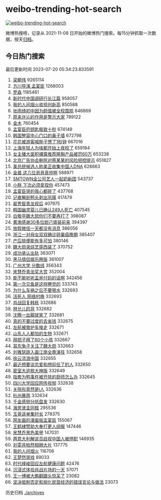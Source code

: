 # weibo-trending-hot-search

[![weibo-trending-hot-search](https://github.com/ameizi/weibo-trending-hot-search/actions/workflows/ci.yml/badge.svg)](https://github.com/ameizi/weibo-trending-hot-search/actions/workflows/ci.yml)

微博热搜榜，记录从 2021-11-08 日开始的微博热门搜索。每15分钟抓取一次数据，按天[归档](./archives)。

## 今日热门搜索

<!-- BEGIN --> 
最后更新时间 2023-07-20 05:34:23.833591 
1. [梁朝伟](https://s.weibo.com/weibo?q=%E6%A2%81%E6%9C%9D%E4%BC%9F&t=31&band_rank=1&Refer=top) 9265114
1. [方川导演 孟宴臣](https://s.weibo.com/weibo?q=%E6%96%B9%E5%B7%9D%E5%AF%BC%E6%BC%94%20%E5%AD%9F%E5%AE%B4%E8%87%A3&t=31&band_rank=2&Refer=top) 1268003
1. [罗森](https://s.weibo.com/weibo?q=%E7%BD%97%E6%A3%AE&t=31&band_rank=4&Refer=top) 1185461
1. [新时代中国调研行长江篇](https://s.weibo.com/weibo?q=%23%E6%96%B0%E6%97%B6%E4%BB%A3%E4%B8%AD%E5%9B%BD%E8%B0%83%E7%A0%94%E8%A1%8C%E9%95%BF%E6%B1%9F%E7%AF%87%23&t=31&band_rank=3&Refer=top) 958057
1. [我的人间烟火收视创新高](https://s.weibo.com/weibo?q=%23%E6%88%91%E7%9A%84%E4%BA%BA%E9%97%B4%E7%83%9F%E7%81%AB%E6%94%B6%E8%A7%86%E5%88%9B%E6%96%B0%E9%AB%98%23&t=31&band_rank=4&Refer=top) 850588
1. [张雨绮初中因为颜值被全校围观](https://s.weibo.com/weibo?q=%23%E5%BC%A0%E9%9B%A8%E7%BB%AE%E5%88%9D%E4%B8%AD%E5%9B%A0%E4%B8%BA%E9%A2%9C%E5%80%BC%E8%A2%AB%E5%85%A8%E6%A0%A1%E5%9B%B4%E8%A7%82%23&t=31&band_rank=5&Refer=top) 846869
1. [原来许沁的作用是警示大家](https://s.weibo.com/weibo?q=%23%E5%8E%9F%E6%9D%A5%E8%AE%B8%E6%B2%81%E7%9A%84%E4%BD%9C%E7%94%A8%E6%98%AF%E8%AD%A6%E7%A4%BA%E5%A4%A7%E5%AE%B6%23&t=31&band_rank=13&Refer=top) 789122
1. [金木](https://s.weibo.com/weibo?q=%E9%87%91%E6%9C%A8&t=31&band_rank=6&Refer=top) 760454
1. [孟宴臣扔钥匙极致十秒](https://s.weibo.com/weibo?q=%23%E5%AD%9F%E5%AE%B4%E8%87%A3%E6%89%94%E9%92%A5%E5%8C%99%E6%9E%81%E8%87%B4%E5%8D%81%E7%A7%92%23&t=31&band_rank=7&Refer=top) 674149
1. [韩国整容中心门口的鼻子墙](https://s.weibo.com/weibo?q=%23%E9%9F%A9%E5%9B%BD%E6%95%B4%E5%AE%B9%E4%B8%AD%E5%BF%83%E9%97%A8%E5%8F%A3%E7%9A%84%E9%BC%BB%E5%AD%90%E5%A2%99%23&t=31&band_rank=8&Refer=top) 672798
1. [花花被游客喊胖子愣了1秒钟](https://s.weibo.com/weibo?q=%23%E8%8A%B1%E8%8A%B1%E8%A2%AB%E6%B8%B8%E5%AE%A2%E5%96%8A%E8%83%96%E5%AD%90%E6%84%A3%E4%BA%861%E7%A7%92%E9%92%9F%23&t=31&band_rank=9&Refer=top) 667016
1. [上海年轻人为啥都开始上夜校了](https://s.weibo.com/weibo?q=%23%E4%B8%8A%E6%B5%B7%E5%B9%B4%E8%BD%BB%E4%BA%BA%E4%B8%BA%E5%95%A5%E9%83%BD%E5%BC%80%E5%A7%8B%E4%B8%8A%E5%A4%9C%E6%A0%A1%E4%BA%86%23&t=31&band_rank=10&Refer=top) 659184
1. [女主播大面积裸露推荐隆胸产品被罚60万](https://s.weibo.com/weibo?q=%23%E5%A5%B3%E4%B8%BB%E6%92%AD%E5%A4%A7%E9%9D%A2%E7%A7%AF%E8%A3%B8%E9%9C%B2%E6%8E%A8%E8%8D%90%E9%9A%86%E8%83%B8%E4%BA%A7%E5%93%81%E8%A2%AB%E7%BD%9A60%E4%B8%87%23&t=31&band_rank=11&Refer=top) 653238
1. [北京广告协会删除对蔡某某的风险把控提示](https://s.weibo.com/weibo?q=%23%E5%8C%97%E4%BA%AC%E5%B9%BF%E5%91%8A%E5%8D%8F%E4%BC%9A%E5%88%A0%E9%99%A4%E5%AF%B9%E8%94%A1%E6%9F%90%E6%9F%90%E7%9A%84%E9%A3%8E%E9%99%A9%E6%8A%8A%E6%8E%A7%E6%8F%90%E7%A4%BA%23&t=31&band_rank=12&Refer=top) 651827
1. [美总统候选人称美正收集中国人DNA](https://s.weibo.com/weibo?q=%23%E7%BE%8E%E6%80%BB%E7%BB%9F%E5%80%99%E9%80%89%E4%BA%BA%E7%A7%B0%E7%BE%8E%E6%AD%A3%E6%94%B6%E9%9B%86%E4%B8%AD%E5%9B%BD%E4%BA%BADNA%23&t=31&band_rank=16&Refer=top) 628663
1. [金晨 这几位哥哥真帅啊](https://s.weibo.com/weibo?q=%E9%87%91%E6%99%A8%20%E8%BF%99%E5%87%A0%E4%BD%8D%E5%93%A5%E5%93%A5%E7%9C%9F%E5%B8%85%E5%95%8A&t=31&band_rank=14&Refer=top) 588971
1. [SMTOWN全公司艺人一起奶新团](https://s.weibo.com/weibo?q=%23SMTOWN%E5%85%A8%E5%85%AC%E5%8F%B8%E8%89%BA%E4%BA%BA%E4%B8%80%E8%B5%B7%E5%A5%B6%E6%96%B0%E5%9B%A2%23&t=31&band_rank=15&Refer=top) 543737
1. [小胖 下次必须拿捏你](https://s.weibo.com/weibo?q=%E5%B0%8F%E8%83%96%20%E4%B8%8B%E6%AC%A1%E5%BF%85%E9%A1%BB%E6%8B%BF%E6%8D%8F%E4%BD%A0&t=31&band_rank=17&Refer=top) 457473
1. [孟宴臣哭的我心都碎了](https://s.weibo.com/weibo?q=%23%E5%AD%9F%E5%AE%B4%E8%87%A3%E5%93%AD%E7%9A%84%E6%88%91%E5%BF%83%E9%83%BD%E7%A2%8E%E4%BA%86%23&t=31&band_rank=18&Refer=top) 437768
1. [记者解剖鸭头剥出巩膜](https://s.weibo.com/weibo?q=%23%E8%AE%B0%E8%80%85%E8%A7%A3%E5%89%96%E9%B8%AD%E5%A4%B4%E5%89%A5%E5%87%BA%E5%B7%A9%E8%86%9C%23&t=31&band_rank=31&Refer=top) 417479
1. [裴秀智青龙视后](https://s.weibo.com/weibo?q=%23%E8%A3%B4%E7%A7%80%E6%99%BA%E9%9D%92%E9%BE%99%E8%A7%86%E5%90%8E%23&t=31&band_rank=19&Refer=top) 407975
1. [韩国幽灵婴儿已确认249人死亡](https://s.weibo.com/weibo?q=%23%E9%9F%A9%E5%9B%BD%E5%B9%BD%E7%81%B5%E5%A9%B4%E5%84%BF%E5%B7%B2%E7%A1%AE%E8%AE%A4249%E4%BA%BA%E6%AD%BB%E4%BA%A1%23&t=31&band_rank=20&Refer=top) 407545
1. [白敬亭魏大勋你们不要再打了](https://s.weibo.com/weibo?q=%23%E7%99%BD%E6%95%AC%E4%BA%AD%E9%AD%8F%E5%A4%A7%E5%8B%8B%E4%BD%A0%E4%BB%AC%E4%B8%8D%E8%A6%81%E5%86%8D%E6%89%93%E4%BA%86%23&t=31&band_rank=21&Refer=top) 398087
1. [黄渤感谢30多位妲己盛装前来](https://s.weibo.com/weibo?q=%23%E9%BB%84%E6%B8%A4%E6%84%9F%E8%B0%A230%E5%A4%9A%E4%BD%8D%E5%A6%B2%E5%B7%B1%E7%9B%9B%E8%A3%85%E5%89%8D%E6%9D%A5%23&t=31&band_rank=22&Refer=top) 394397
1. [放假微信一天都没有消息](https://s.weibo.com/weibo?q=%23%E6%94%BE%E5%81%87%E5%BE%AE%E4%BF%A1%E4%B8%80%E5%A4%A9%E9%83%BD%E6%B2%A1%E6%9C%89%E6%B6%88%E6%81%AF%23&t=31&band_rank=23&Refer=top) 386056
1. [浙江一对母女双双确诊卵巢癌晚期](https://s.weibo.com/weibo?q=%23%E6%B5%99%E6%B1%9F%E4%B8%80%E5%AF%B9%E6%AF%8D%E5%A5%B3%E5%8F%8C%E5%8F%8C%E7%A1%AE%E8%AF%8A%E5%8D%B5%E5%B7%A2%E7%99%8C%E6%99%9A%E6%9C%9F%23&t=31&band_rank=24&Refer=top) 385407
1. [产后排便能有多可怕](https://s.weibo.com/weibo?q=%E4%BA%A7%E5%90%8E%E6%8E%92%E4%BE%BF%E8%83%BD%E6%9C%89%E5%A4%9A%E5%8F%AF%E6%80%95&t=31&band_rank=25&Refer=top) 380146
1. [魏大勋录综艺穿西装了](https://s.weibo.com/weibo?q=%23%E9%AD%8F%E5%A4%A7%E5%8B%8B%E5%BD%95%E7%BB%BC%E8%89%BA%E7%A9%BF%E8%A5%BF%E8%A3%85%E4%BA%86%23&t=31&band_rank=26&Refer=top) 370752
1. [成功承认出轨](https://s.weibo.com/weibo?q=%23%E6%88%90%E5%8A%9F%E6%89%BF%E8%AE%A4%E5%87%BA%E8%BD%A8%23&t=31&band_rank=27&Refer=top) 363071
1. [黑马情侣娱乐圈版](https://s.weibo.com/weibo?q=%23%E9%BB%91%E9%A9%AC%E6%83%85%E4%BE%A3%E5%A8%B1%E4%B9%90%E5%9C%88%E7%89%88%23&t=31&band_rank=28&Refer=top) 361007
1. [广州大学 分数线](https://s.weibo.com/weibo?q=%E5%B9%BF%E5%B7%9E%E5%A4%A7%E5%AD%A6%20%E5%88%86%E6%95%B0%E7%BA%BF&t=31&band_rank=31&Refer=top) 356343
1. [宋慧乔青龙奖大赏](https://s.weibo.com/weibo?q=%23%E5%AE%8B%E6%85%A7%E4%B9%94%E9%9D%92%E9%BE%99%E5%A5%96%E5%A4%A7%E8%B5%8F%23&t=31&band_rank=29&Refer=top) 352004
1. [能不能听听孟爸付妈的话啊](https://s.weibo.com/weibo?q=%E8%83%BD%E4%B8%8D%E8%83%BD%E5%90%AC%E5%90%AC%E5%AD%9F%E7%88%B8%E4%BB%98%E5%A6%88%E7%9A%84%E8%AF%9D%E5%95%8A&t=31&band_rank=32&Refer=top) 342456
1. [第一次见鱼是这样睡觉的](https://s.weibo.com/weibo?q=%E7%AC%AC%E4%B8%80%E6%AC%A1%E8%A7%81%E9%B1%BC%E6%98%AF%E8%BF%99%E6%A0%B7%E7%9D%A1%E8%A7%89%E7%9A%84&t=31&band_rank=30&Refer=top) 333743
1. [为什么车祸之后不要喝水](https://s.weibo.com/weibo?q=%E4%B8%BA%E4%BB%80%E4%B9%88%E8%BD%A6%E7%A5%B8%E4%B9%8B%E5%90%8E%E4%B8%8D%E8%A6%81%E5%96%9D%E6%B0%B4&t=31&band_rank=32&Refer=top) 332693
1. [活死人 网络村晚](https://s.weibo.com/weibo?q=%E6%B4%BB%E6%AD%BB%E4%BA%BA%20%E7%BD%91%E7%BB%9C%E6%9D%91%E6%99%9A&t=31&band_rank=33&Refer=top) 332693
1. [肖战回复韩栋](https://s.weibo.com/weibo?q=%23%E8%82%96%E6%88%98%E5%9B%9E%E5%A4%8D%E9%9F%A9%E6%A0%8B%23&t=31&band_rank=34&Refer=top) 332686
1. [林允儿的背](https://s.weibo.com/weibo?q=%23%E6%9E%97%E5%85%81%E5%84%BF%E7%9A%84%E8%83%8C%23&t=31&band_rank=35&Refer=top) 332682
1. [沈腾一出脚就笑了](https://s.weibo.com/weibo?q=%23%E6%B2%88%E8%85%BE%E4%B8%80%E5%87%BA%E8%84%9A%E5%B0%B1%E7%AC%91%E4%BA%86%23&t=31&band_rank=36&Refer=top) 332681
1. [真的不要过度的去省钱](https://s.weibo.com/weibo?q=%23%E7%9C%9F%E7%9A%84%E4%B8%8D%E8%A6%81%E8%BF%87%E5%BA%A6%E7%9A%84%E5%8E%BB%E7%9C%81%E9%92%B1%23&t=31&band_rank=37&Refer=top) 332675
1. [左航被救护车接走](https://s.weibo.com/weibo?q=%23%E5%B7%A6%E8%88%AA%E8%A2%AB%E6%95%91%E6%8A%A4%E8%BD%A6%E6%8E%A5%E8%B5%B0%23&t=31&band_rank=38&Refer=top) 332671
1. [山东人人都怕的生物](https://s.weibo.com/weibo?q=%23%E5%B1%B1%E4%B8%9C%E4%BA%BA%E4%BA%BA%E9%83%BD%E6%80%95%E7%9A%84%E7%94%9F%E7%89%A9%23&t=31&band_rank=39&Refer=top) 332671
1. [拜把子拜了60个小孩](https://s.weibo.com/weibo?q=%E6%8B%9C%E6%8A%8A%E5%AD%90%E6%8B%9C%E4%BA%8660%E4%B8%AA%E5%B0%8F%E5%AD%A9&t=31&band_rank=40&Refer=top) 332667
1. [耳东兔子关注了魏大勋](https://s.weibo.com/weibo?q=%23%E8%80%B3%E4%B8%9C%E5%85%94%E5%AD%90%E5%85%B3%E6%B3%A8%E4%BA%86%E9%AD%8F%E5%A4%A7%E5%8B%8B%23&t=31&band_rank=41&Refer=top) 332663
1. [刘雅瑟跳入画江南全靠演技](https://s.weibo.com/weibo?q=%23%E5%88%98%E9%9B%85%E7%91%9F%E8%B7%B3%E5%85%A5%E7%94%BB%E6%B1%9F%E5%8D%97%E5%85%A8%E9%9D%A0%E6%BC%94%E6%8A%80%23&t=31&band_rank=42&Refer=top) 332658
1. [徐云流浪中国](https://s.weibo.com/weibo?q=%E5%BE%90%E4%BA%91%E6%B5%81%E6%B5%AA%E4%B8%AD%E5%9B%BD&t=31&band_rank=43&Refer=top) 332655
1. [最近想要谈恋爱和想前任了的人](https://s.weibo.com/weibo?q=%23%E6%9C%80%E8%BF%91%E6%83%B3%E8%A6%81%E8%B0%88%E6%81%8B%E7%88%B1%E5%92%8C%E6%83%B3%E5%89%8D%E4%BB%BB%E4%BA%86%E7%9A%84%E4%BA%BA%23&t=31&band_rank=44&Refer=top) 332650
1. [密室大逃脱大神版](https://s.weibo.com/weibo?q=%23%E5%AF%86%E5%AE%A4%E5%A4%A7%E9%80%83%E8%84%B1%E5%A4%A7%E7%A5%9E%E7%89%88%23&t=31&band_rank=45&Refer=top) 332649
1. [指套为鸭事件被开除的厨师怎么办](https://s.weibo.com/weibo?q=%23%E6%8C%87%E5%A5%97%E4%B8%BA%E9%B8%AD%E4%BA%8B%E4%BB%B6%E8%A2%AB%E5%BC%80%E9%99%A4%E7%9A%84%E5%8E%A8%E5%B8%88%E6%80%8E%E4%B9%88%E5%8A%9E%23&t=31&band_rank=46&Refer=top) 332645
1. [四川大学回应网传视频](https://s.weibo.com/weibo?q=%23%E5%9B%9B%E5%B7%9D%E5%A4%A7%E5%AD%A6%E5%9B%9E%E5%BA%94%E7%BD%91%E4%BC%A0%E8%A7%86%E9%A2%91%23&t=31&band_rank=47&Refer=top) 332638
1. [关晓彤竟然是i人](https://s.weibo.com/weibo?q=%23%E5%85%B3%E6%99%93%E5%BD%A4%E7%AB%9F%E7%84%B6%E6%98%AFi%E4%BA%BA%23&t=31&band_rank=48&Refer=top) 332636
1. [杭州暴雨](https://s.weibo.com/weibo?q=%E6%9D%AD%E5%B7%9E%E6%9A%B4%E9%9B%A8&t=31&band_rank=49&Refer=top) 332634
1. [千金感侧分低盘发](https://s.weibo.com/weibo?q=%E5%8D%83%E9%87%91%E6%84%9F%E4%BE%A7%E5%88%86%E4%BD%8E%E7%9B%98%E5%8F%91&t=31&band_rank=50&Refer=top) 332630
1. [海恩贤圭同框](https://s.weibo.com/weibo?q=%23%E6%B5%B7%E6%81%A9%E8%B4%A4%E5%9C%AD%E5%90%8C%E6%A1%86%23&t=31&band_rank=29&Refer=top) 295536
1. [玉骨遥单集时长](https://s.weibo.com/weibo?q=%23%E7%8E%89%E9%AA%A8%E9%81%A5%E5%8D%95%E9%9B%86%E6%97%B6%E9%95%BF%23&t=31&band_rank=27&Refer=top) 278375
1. [网友画的漫画版孟宴臣](https://s.weibo.com/weibo?q=%23%E7%BD%91%E5%8F%8B%E7%94%BB%E7%9A%84%E6%BC%AB%E7%94%BB%E7%89%88%E5%AD%9F%E5%AE%B4%E8%87%A3%23&t=31&band_rank=37&Refer=top) 155067
1. [王鹤棣赞助大奉打更人组服](https://s.weibo.com/weibo?q=%23%E7%8E%8B%E9%B9%A4%E6%A3%A3%E8%B5%9E%E5%8A%A9%E5%A4%A7%E5%A5%89%E6%89%93%E6%9B%B4%E4%BA%BA%E7%BB%84%E6%9C%8D%23&t=31&band_rank=26&Refer=top) 147446
1. [宋慧乔黑色美甲](https://s.weibo.com/weibo?q=%23%E5%AE%8B%E6%85%A7%E4%B9%94%E9%BB%91%E8%89%B2%E7%BE%8E%E7%94%B2%23&t=31&band_rank=38&Refer=top) 147031
1. [两意大利解说员歧视中国人被停职](https://s.weibo.com/weibo?q=%23%E4%B8%A4%E6%84%8F%E5%A4%A7%E5%88%A9%E8%A7%A3%E8%AF%B4%E5%91%98%E6%AD%A7%E8%A7%86%E4%B8%AD%E5%9B%BD%E4%BA%BA%E8%A2%AB%E5%81%9C%E8%81%8C%23&t=31&band_rank=50&Refer=top) 146935
1. [刘雯井柏然相拥大片](https://s.weibo.com/weibo?q=%23%E5%88%98%E9%9B%AF%E4%BA%95%E6%9F%8F%E7%84%B6%E7%9B%B8%E6%8B%A5%E5%A4%A7%E7%89%87%23&t=31&band_rank=46&Refer=top) 137775
1. [我的人间烟火](https://s.weibo.com/weibo?q=%E6%88%91%E7%9A%84%E4%BA%BA%E9%97%B4%E7%83%9F%E7%81%AB&t=31&band_rank=44&Refer=top) 116706
1. [王楚然哭戏](https://s.weibo.com/weibo?q=%23%E7%8E%8B%E6%A5%9A%E7%84%B6%E5%93%AD%E6%88%8F%23&t=31&band_rank=13&Refer=top) 89033
1. [时代峰峻回应左航健康问题](https://s.weibo.com/weibo?q=%23%E6%97%B6%E4%BB%A3%E5%B3%B0%E5%B3%BB%E5%9B%9E%E5%BA%94%E5%B7%A6%E8%88%AA%E5%81%A5%E5%BA%B7%E9%97%AE%E9%A2%98%23&t=31&band_rank=38&Refer=top) 42476
1. [沉浸式体验肖战片场的一天](https://s.weibo.com/weibo?q=%23%E6%B2%89%E6%B5%B8%E5%BC%8F%E4%BD%93%E9%AA%8C%E8%82%96%E6%88%98%E7%89%87%E5%9C%BA%E7%9A%84%E4%B8%80%E5%A4%A9%23&t=31&band_rank=38&Refer=top) 37071
1. [王一博被大鹏翻跟头惊呆了](https://s.weibo.com/weibo?q=%23%E7%8E%8B%E4%B8%80%E5%8D%9A%E8%A2%AB%E5%A4%A7%E9%B9%8F%E7%BF%BB%E8%B7%9F%E5%A4%B4%E6%83%8A%E5%91%86%E4%BA%86%23&t=31&band_rank=41&Refer=top) 23082
1. [坚决抵制否定和弱化民营经济的错误言论与做法](https://s.weibo.com/weibo?q=%23%E5%9D%9A%E5%86%B3%E6%8A%B5%E5%88%B6%E5%90%A6%E5%AE%9A%E5%92%8C%E5%BC%B1%E5%8C%96%E6%B0%91%E8%90%A5%E7%BB%8F%E6%B5%8E%E7%9A%84%E9%94%99%E8%AF%AF%E8%A8%80%E8%AE%BA%E4%B8%8E%E5%81%9A%E6%B3%95%23&t=31&band_rank=49&Refer=top) 23073
<!-- END -->

历史归档 [./archives](./archives)

